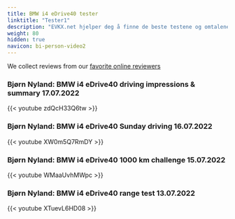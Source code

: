 ```yaml
---
title: BMW i4 eDrive40 tester
linktitle: "Tester1"
description: "EVKX.net hjelper deg å finne de beste testene og omtalene av denne modellen. "
weight: 80
hidden: true
navicon: bi-person-video2
---
```

We collect reviews from our [favorite online reviewers](/guides/evreviewers/)

### Bjørn Nyland: BMW i4 eDrive40 driving impressions & summary 17.07.2022

{{< youtube zdQcH33Q6tw >}}

### Bjørn Nyland: BMW i4 eDrive40 Sunday driving 16.07.2022

{{< youtube XW0m5Q7RmDY >}}

### Bjørn Nyland: BMW i4 eDrive40 1000 km challenge 15.07.2022

{{< youtube WMaaUvhMWpc >}}

### Bjørn Nyland: BMW i4 eDrive40 range test 13.07.2022

{{< youtube XTuevL6HD08 >}}

